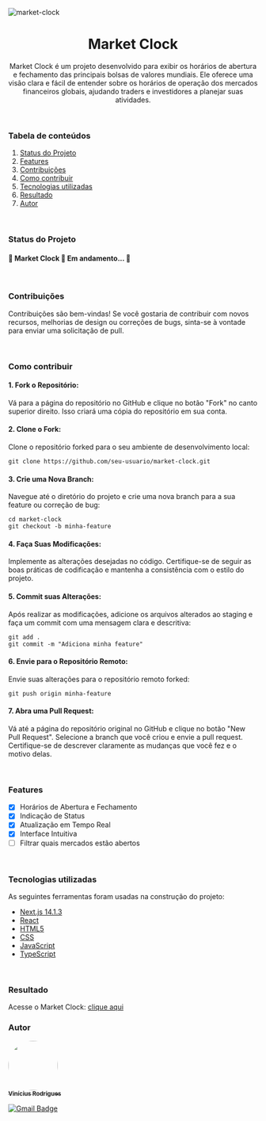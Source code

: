 ![market-clock](https://github.com/ViniciusRodrigues10/market-clock/assets/76957963/e6b0e0ed-3853-4c86-8420-3302b173383b)

<h1 align="center">Market Clock</h1>
<p align="center">Market Clock é um projeto desenvolvido para exibir os horários de abertura e fechamento das principais bolsas de valores mundiais. Ele oferece uma visão clara e fácil de entender sobre os horários de operação dos mercados financeiros globais, ajudando traders e investidores a planejar suas atividades.</p>
<br/>

### Tabela de conteúdos
1. [Status do Projeto](#status-do-projeto)
2. [Features](#features)
3. [Contribuições](#contribuições)
4. [Como contribuir](#como-contribuir)
5. [Tecnologias utilizadas](#tecnologias-utilizadas)
6. [Resultado](#resultado)
7. [Autor](#autor)
<br/>

### Status do Projeto
<h4 align=""> 
	🚧  Market Clock 🚀 Em andamento...  🚧
</h4>
<br/>

### Contribuições
Contribuições são bem-vindas! Se você gostaria de contribuir com novos recursos, melhorias de design ou correções de bugs, sinta-se à vontade para enviar uma solicitação de pull.

<br/>

### Como contribuir
#### 1. Fork o Repositório:
Vá para a página do repositório no GitHub e clique no botão "Fork" no canto superior direito. Isso criará uma cópia do repositório em sua conta.
       

#### 2. Clone o Fork:
Clone o repositório forked para o seu ambiente de desenvolvimento local:

	git clone https://github.com/seu-usuario/market-clock.git

#### 3. Crie uma Nova Branch:
Navegue até o diretório do projeto e crie uma nova branch para a sua feature ou correção de bug:

    cd market-clock
    git checkout -b minha-feature

#### 4. Faça Suas Modificações:
Implemente as alterações desejadas no código. Certifique-se de seguir as boas práticas de codificação e mantenha a consistência com o estilo do projeto.

#### 5. Commit suas Alterações:
Após realizar as modificações, adicione os arquivos alterados ao staging e faça um commit com uma mensagem clara e descritiva:

	git add .
	git commit -m "Adiciona minha feature"

#### 6. Envie para o Repositório Remoto:
Envie suas alterações para o repositório remoto forked:
	
	git push origin minha-feature

#### 7. Abra uma Pull Request:
Vá até a página do repositório original no GitHub e clique no botão "New Pull Request". Selecione a branch que você criou e envie a pull request. Certifique-se de descrever claramente as mudanças que você fez e o motivo delas.

<br/>

### Features
- [x] Horários de Abertura e Fechamento
- [x] Indicação de Status
- [x] Atualização em Tempo Real
- [x] Interface Intuitiva
- [ ] Filtrar quais mercados estão abertos
<br/>

### Tecnologias utilizadas
As seguintes ferramentas foram usadas na construção do projeto:
- [Next.js 14.1.3](https://nextjs.org/)
- [React](https://react.dev/)
- [HTML5](https://ebaconline.com.br/blog/o-que-e-html5-seo)
- [CSS](https://developer.mozilla.org/pt-BR/docs/Web/CSS)
- [JavaScript](https://developer.mozilla.org/pt-BR/docs/Learn/JavaScript/First_steps/What_is_JavaScript)
- [TypeScript](https://www.typescriptlang.org/)
<br/>

### Resultado
Acesse o Market Clock: [clique aqui](https://market-clock.netlify.app/)
<br/>

### Autor
<a href="https://www.linkedin.com/in/viniciusgonzagacavalcante/">
	<!-- <img src="https://avatars.githubusercontent.com/u/76957963?v=4" style="border-radius: 50%;" width="100px;" alt=""/> -->
	<img src="https://github.com/ViniciusRodrigues10/real-time-polls/assets/76957963/150fca30-7a34-46a6-826e-74b812fc4329" style="border-radius: 50%;" width="100px;" alt=""/>
<br />
	
<a href="https://www.linkedin.com/in/viniciusgonzagacavalcante/" title="vinicius-linkedin">
  <sub><b>Vinícius Rodrigues</b></sub>
</a>

[![Gmail Badge](https://img.shields.io/badge/-vinicius.gonzaga-c14438?style=flat-square&logo=Gmail&logoColor=white&link=mailto:tgmarinho@gmail.com)](mailto:vinicius.gonzaga@academico.ifpb.edu.br)
